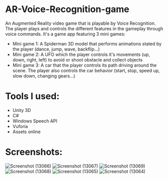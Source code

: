 # AR-Voice-Recognition-game
An Augmented Reality video game that is playable by Voice Recognition. The player plays and controls the different features in the gameplay through voice commands. It's a game app featuring 3 mini games:
- Mini game 1: A Spiderman 3D model that performs animations stated by the player (dance, jump, wave, backflip…)
- Mini game 2: A UFO which the player controls it's movements (up, down, right, left) to avoid or shoot obstacle and collect objects
- Mini game 3: A car that the player controls its path driving around the scene. The player also controls the car behavior (start, stop, speed up, slow down, changing gears…)

# Tools I used:
- Unity 3D
- C#
- Windows Speech API
- Vuforia
- Assets online

# Screenshots:
![Screenshot (13066)](https://user-images.githubusercontent.com/39882287/125128322-cd3f0200-e0f5-11eb-9cd3-63f159d83264.png)
![Screenshot (13067)](https://user-images.githubusercontent.com/39882287/125128327-cdd79880-e0f5-11eb-81e1-c0d9b124ad9c.png)
![Screenshot (13069)](https://user-images.githubusercontent.com/39882287/125128335-d16b1f80-e0f5-11eb-8363-358af58210ab.png)
![Screenshot (13068)](https://user-images.githubusercontent.com/39882287/125128337-d203b600-e0f5-11eb-8efc-4a9609adb73c.png)
![Screenshot (13065)](https://user-images.githubusercontent.com/39882287/125128341-d4fea680-e0f5-11eb-81f4-aa72c1794655.png)
![Screenshot (13064)](https://user-images.githubusercontent.com/39882287/125128343-d5973d00-e0f5-11eb-9ddf-7522be883348.png)
